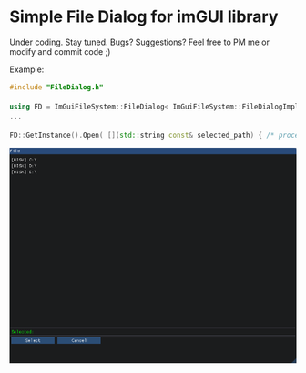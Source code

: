 # Simple File Dialog for imGUI library

Under coding. Stay tuned.
Bugs? Suggestions? Feel free to PM me or modify and commit code ;)

Example:

```cpp
#include "FileDialog.h"

using FD = ImGuiFileSystem::FileDialog< ImGuiFileSystem::FileDialogImpl >;
...

FD::GetInstance().Open( [](std::string const& selected_path) { /* process selected path */ } );

```
![](FileDialog.gif)
